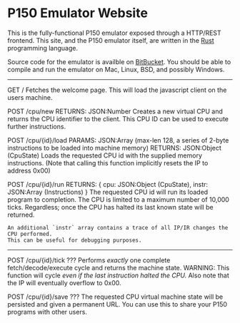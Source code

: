 P150 Emulator Website
===

This is the fully-functional P150 emulator exposed through a HTTP/REST frontend.
This site, and the P150 emulator itself, are written in the [Rust](http://rust-lang.org) programming
language.

Source code for the emulator is availble on [BitBucket](https://bitbucket.org/drbawb/momo-cpu).
You should be able to compile and run the emulator on Mac, Linux, BSD, and possibly Windows.

---

GET /
	Fetches the welcome page.
	This will load the javascript client on the users machine.

POST /cpu/new
	RETURNS: JSON:Number
	Creates a new virtual CPU and returns the CPU identifier to the client.
	This CPU ID can be used to execute further instructions.

POST /cpu/{id}/load
	PARAMS: JSON:Array (max-len 128, a series of 2-byte instructions to be loaded into machine memory)
	RETURNS: JSON:Object (CpuState)
	Loads the requested CPU id with the supplied memory instructions.
	(Note that calling this function implicitly resets the IP to address 0x00)

POST /cpu/{id}/run
	RETURNS: { cpu: JSON:Object (CpuState), instr: JSON:Array (Instructions) }
	The requested CPU id will run its loaded program to completion.
	The CPU is limited to a maximum number of 10,000 ticks. 
	Regardless; once the CPU has halted its last known state will be returned.

	An additional `instr` array contains a trace of all IP/IR changes the CPU performed.
	This can be useful for debugging purposes.

---

POST /cpu/{id}/tick
	???
	Performs _exactly_ one complete fetch/decode/execute cycle and returns the machine state. 
	WARNING: This function will cycle _even if the last instruction halted the CPU._
			 Also note that the IP will eventually overflow to 0x00.

POST /cpu/{id}/save
	???
	The requested CPU virtual machine state will be persisted and given a permanent URL.
	You can use this to share your P150 programs with other users.


